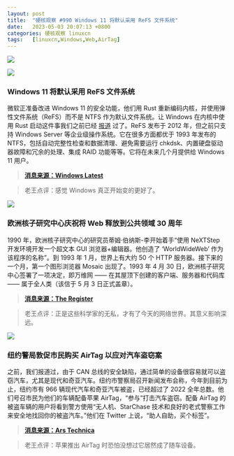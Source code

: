 ```yaml
---
layout: post
title:	"硬核观察 #990 Windows 11 将默认采用 ReFS 文件系统"
date:	2023-05-03 20:07:13 +0800 
categories:	硬核观察 linuxcn 
tags:	[linuxcn,Windows,Web,AirTag]
---
```



![](/Asserts/Images//attachment/album/202305/03/200538da841k2gzx12rnkr.jpg)


![](/Asserts/Images//attachment/album/202305/03/200547fchyfbra5gb3f38y.jpg)


### Windows 11 将默认采用 ReFS 文件系统


微软正准备改进 Windows 11 的安全功能，他们用 Rust 重新编码内核，并使用弹性文件系统（ReFS）而不是 NTFS 作为默认文件系统。让 Windows 在内核中使用 Rust 启动这件事我们之前已经 [报道](/article-15763-1.html) 过了。ReFS 发布于 2012 年，但之前只支持 Windows Server 等企业级操作系统。它在很多方面都优于 1993 年发布的 NTFS，包括自动完整性检查和数据清理、避免需要运行 chkdsk、内置硬盘驱动器故障和冗余的处理、集成 RAID 功能等等。它将在未来几个月提供给 Windows 11 用户。



> 
> **[消息来源：Windows Latest](https://www.windowslatest.com/2023/05/02/windows-11-updates-booting-with-rust-refs-instead-of-ntfs-file-system/)**
> 
> 
> 



> 
> 老王点评：感觉 Windows 真正开始变的更好了。
> 
> 
> 


![](/Asserts/Images//attachment/album/202305/03/200559dz3rikroopi6rh11.jpg)


### 欧洲核子研究中心庆祝将 Web 释放到公共领域 30 周年


1990 年，欧洲核子研究中心的研究员蒂姆·伯纳斯-李开始着手“使用 NeXTStep 开发环境开发一个超文本 GUI 浏览器+编辑器。他创造了 ‘WorldWideWeb’ 作为该程序的名称”。到 1993 年 1 月，世界上有大约 50 个 HTTP 服务器。接下来的一个月，第一个图形浏览器 Mosaic 出现了。1993 年 4 月 30 日，欧洲核子研究中心签署了一项决定，即万维网 —— 在其屋顶下创建的客户端、服务器和代码库 —— 属于全人类（该信于 5 月 3 日正式盖章）。







> 
> **[消息来源：The Register](https://www.theregister.com/2023/05/02/world_wide_web_30th_anniversary/)**
> 
> 
> 



> 
> 老王点评：正是这些科学家的无私，才有了今天的网络世界。其意义影响深远。
> 
> 
> 


![](/Asserts/Images//attachment/album/202305/03/200639ae9cpc1yz04j2kj8.jpg)


### 纽约警局敦促市民购买 AirTag 以应对汽车盗窃案


之前，我们报道过，由于 CAN 总线的安全缺陷，通过简单的设备很容易就可以盗窃汽车，尤其是现代和奇亚汽车。纽约市警察局召开新闻发布会称，今年到目前为止，纽约市有 966 辆现代汽车和奇亚汽车被盗，已经超过了 2022 全年总数。他们号召市民为他们的车辆配备苹果 AirTag，“参与”打击汽车盗窃。配备 AirTag 的被盗车辆的用户将看到警方使用“无人机、StarChase 技术和良好的老式警察工作来安全地找回你的被盗汽车。”他们在 Twitter 上说，“助人自助，买个标签”。



> 
> **[消息来源：Ars Technica](https://arstechnica.com/gadgets/2023/05/nypd-urges-citizens-to-buy-airtags-to-fight-surge-in-car-thefts/)**
> 
> 
> 



> 
> 老王点评：苹果推出 AirTag 时恐怕没想过它居然成了随车设备。
> 
> 
>
